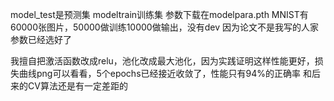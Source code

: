 model_test是预测集
modeltrain训练集
参数下载在modelpara.pth
MNIST有60000张图片，50000做训练10000做输出，没有dev
因为论文不是我写的人家参数已经选好了

我擅自把激活函数改成relu，池化改成最大池化，因为实践证明这样性能更好，损失曲线png可以看看，5个epochs已经接近收敛了，性能只有94%的正确率
和后来的CV算法还是有一定差距的
